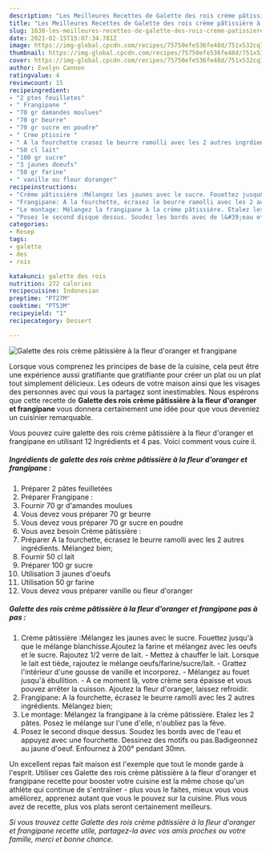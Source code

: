 ```yaml
---
description: "Les Meilleures Recettes de Galette des rois crème pâtissière à la fleur d&amp;#39;oranger et frangipane"
title: "Les Meilleures Recettes de Galette des rois crème pâtissière à la fleur d&amp;#39;oranger et frangipane"
slug: 1638-les-meilleures-recettes-de-galette-des-rois-creme-patissiere-a-la-fleur-d-and-39-oranger-et-frangipane
date: 2021-02-15T15:07:34.781Z
image: https://img-global.cpcdn.com/recipes/75750efe536fe48d/751x532cq70/galette-des-rois-creme-patissiere-a-la-fleur-doranger-et-frangipane-photo-principale-de-la-recette.jpg
thumbnail: https://img-global.cpcdn.com/recipes/75750efe536fe48d/751x532cq70/galette-des-rois-creme-patissiere-a-la-fleur-doranger-et-frangipane-photo-principale-de-la-recette.jpg
cover: https://img-global.cpcdn.com/recipes/75750efe536fe48d/751x532cq70/galette-des-rois-creme-patissiere-a-la-fleur-doranger-et-frangipane-photo-principale-de-la-recette.jpg
author: Evelyn Cannon
ratingvalue: 4
reviewcount: 15
recipeingredient:
- "2 ptes feuilletes"
- " Frangipane "
- "70 gr damandes moulues"
- "70 gr beurre"
- "70 gr sucre en poudre"
- " Crme ptissire "
- " A la fourchette crasez le beurre ramolli avec les 2 autres ingrdients Mlangez bien"
- "50 cl lait"
- "100 gr sucre"
- "3 jaunes doeufs"
- "50 gr farine"
- " vanille ou fleur doranger"
recipeinstructions:
- "Crème pâtissière :Mélangez les jaunes avec le sucre. Fouettez jusqu&#39;à que le mélange blanchisse.Ajoutez la farine et mélangez avec les oeufs et le sucre. Rajoutez 1/2 verre de lait. Mettez à chauffer le lait. Lorsque le lait est tiède, rajoutez le mélange oeufs/farine/sucre/lait. Grattez l&#39;intérieur d&#39;une gousse de vanille et incorporez. Mélangez au fouet jusqu&#39;à ébullition. A ce moment là, votre crème sera épaisse et vous pouvez arrêter la cuisson. Ajoutez la fleur d&#39;oranger, laissez refroidir."
- "Frangipane: A la fourchette, écrasez le beurre ramolli avec les 2 autres ingrédients. Mélangez bien;"
- "Le montage: Mélangez la frangipane à la crème pâtissière. Etalez les 2 pâtes. Posez le mélange sur l&#39;une d&#39;elle, n&#39;oubliez pas la fève."
- "Posez le second disque dessus. Soudez les bords avec de l&#39;eau et appuyez avec une fourchette. Dessinez des motifs ou pas.Badigeonnez au jaune d&#39;oeuf. Enfournez à 200° pendant 30mn."
categories:
- Resep
tags:
- galette
- des
- rois

katakunci: galette des rois 
nutrition: 272 calories
recipecuisine: Indonesian
preptime: "PT27M"
cooktime: "PT53M"
recipeyield: "1"
recipecategory: Dessert

---
```



![Galette des rois crème pâtissière à la fleur d&#39;oranger et frangipane](https://img-global.cpcdn.com/recipes/75750efe536fe48d/751x532cq70/galette-des-rois-creme-patissiere-a-la-fleur-doranger-et-frangipane-photo-principale-de-la-recette.jpg)

Lorsque vous comprenez les principes de base de la cuisine, cela peut être une expérience aussi gratifiante que gratifiante pour créer un plat ou un plat tout simplement délicieux. Les odeurs de votre maison ainsi que les visages des personnes avec qui vous la partagez sont inestimables. Nous espérons que cette recette de <strong> Galette des rois crème pâtissière à la fleur d&#39;oranger et frangipane </strong> vous donnera certainement une idée pour que vous deveniez un cuisinier remarquable.

<!--inarticleads1-->

Vous pouvez cuire galette des rois crème pâtissière à la fleur d&#39;oranger et frangipane en utilisant 12 Ingrédients et 4 pas. Voici comment vous cuire il.

##### Ingrédients de galette des rois crème pâtissière à la fleur d&#39;oranger et frangipane :

1. Préparer 2 pâtes feuilletées
1. Préparer  Frangipane :
1. Fournir 70 gr d&#39;amandes moulues
1. Vous devez vous préparer 70 gr beurre
1. Vous devez vous préparer 70 gr sucre en poudre
1. Vous avez besoin  Crème pâtissière :
1. Préparer  A la fourchette, écrasez le beurre ramolli avec les 2 autres ingrédients. Mélangez bien;
1. Fournir 50 cl lait
1. Préparer 100 gr sucre
1. Utilisation 3 jaunes d&#39;oeufs
1. Utilisation 50 gr farine
1. Vous devez vous préparer  vanille ou fleur d&#39;oranger




<!--inarticleads2-->

##### Galette des rois crème pâtissière à la fleur d&#39;oranger et frangipane pas à pas :

1. Crème pâtissière :Mélangez les jaunes avec le sucre. Fouettez jusqu&#39;à que le mélange blanchisse.Ajoutez la farine et mélangez avec les oeufs et le sucre. Rajoutez 1/2 verre de lait. - Mettez à chauffer le lait. Lorsque le lait est tiède, rajoutez le mélange oeufs/farine/sucre/lait. - Grattez l&#39;intérieur d&#39;une gousse de vanille et incorporez. - Mélangez au fouet jusqu&#39;à ébullition. - A ce moment là, votre crème sera épaisse et vous pouvez arrêter la cuisson. Ajoutez la fleur d&#39;oranger, laissez refroidir.
1. Frangipane: A la fourchette, écrasez le beurre ramolli avec les 2 autres ingrédients. Mélangez bien;
1. Le montage: Mélangez la frangipane à la crème pâtissière. Etalez les 2 pâtes. Posez le mélange sur l&#39;une d&#39;elle, n&#39;oubliez pas la fève.
1. Posez le second disque dessus. Soudez les bords avec de l&#39;eau et appuyez avec une fourchette. Dessinez des motifs ou pas.Badigeonnez au jaune d&#39;oeuf. Enfournez à 200° pendant 30mn.




<!--inarticleads1-->

<p>
Un excellent repas fait maison est l'exemple que tout le monde garde à l'esprit. Utiliser ces Galette des rois crème pâtissière à la fleur d&#39;oranger et frangipane recette pour booster votre cuisine est la même chose qu'un athlète qui continue de s'entraîner - plus vous le faites, mieux vous vous améliorez, apprenez autant que vous le pouvez sur la cuisine. Plus vous avez de recette, plus vos plats seront certainement meilleurs.
</p>

<p>
<i>Si vous trouvez cette Galette des rois crème pâtissière à la fleur d&#39;oranger et frangipane recette utile, partagez-la avec vos amis proches ou votre famille, merci et bonne chance.</i>
</p>
